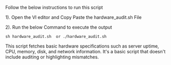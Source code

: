 Follow the below instructions to run this script

1). Open the VI editor and Copy Paste the hardware_audit.sh File

2). Run the below Command to execute the output 
 ```
 sh hardware_audit.sh  or ./hardware_audit.sh
```
This script fetches basic hardware specifications such as server uptime, CPU, memory, disk, and network information. It's a basic script that doesn't include auditing or highlighting mismatches. 
